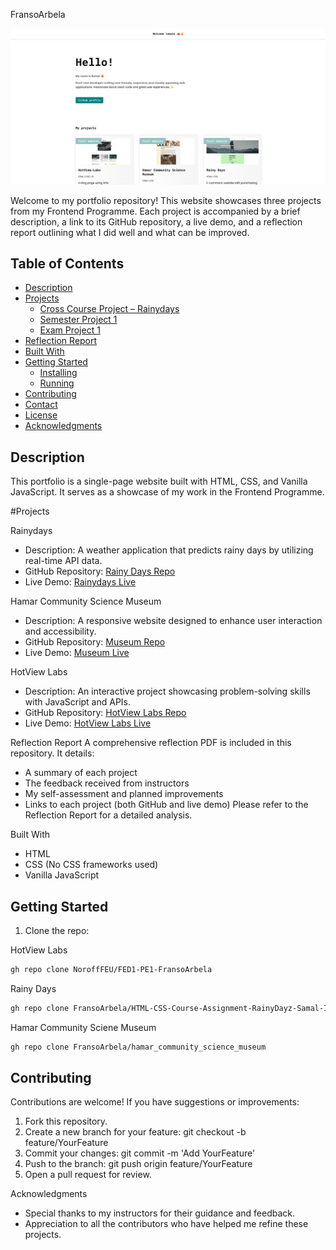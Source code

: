 FransoArbela

![image](https://github.com/FransoArbela/FransoArbela/blob/main/assets/img/portfolio.png)

Welcome to my portfolio repository! This website showcases three projects from my Frontend Programme. Each project is accompanied by a brief description, a link to its GitHub repository, a live demo, and a reflection report outlining what I did well and what can be improved.

## Table of Contents
- [Description](#description)
- [Projects](#projects)
  - [Cross Course Project – Rainydays](#cross-course-project--rainydays)
  - [Semester Project 1](#semester-project-1)
  - [Exam Project 1](#exam-project-1)
- [Reflection Report](#reflection-report)
- [Built With](#built-with)
- [Getting Started](#getting-started)
  - [Installing](#installing)
  - [Running](#running)
- [Contributing](#contributing)
- [Contact](#contact)
- [License](#license)
- [Acknowledgments](#acknowledgments)

## Description

This portfolio is a single-page website built with HTML, CSS, and Vanilla JavaScript. It serves as a showcase of my work in the Frontend Programme.


#Projects

Rainydays
* Description: A weather application that predicts rainy days by utilizing real-time API data.
* GitHub Repository: <a href="https://github.com/FransoArbela/HTML-CSS-Course-Assignment-RainyDayz-Samal-Ibrahim">Rainy Days Repo</a>
* Live Demo: <a href="https://rainy-dayz-samal.netlify.app/">Rainydays Live</a>


Hamar Community Science Museum
* Description: A responsive website designed to enhance user interaction and accessibility.
* GitHub Repository: <a href="">Museum Repo</a></a>
* Live Demo: <a href=""><a href="">Museum Live</a></a>


HotView Labs
* Description: An interactive project showcasing problem-solving skills with JavaScript and APIs.
* GitHub Repository: <a href="https://github.com/NoroffFEU/FED1-PE1-FransoArbela">HotView Labs Repo</a>
* Live Demo: <a href="https://hotview-labs.netlify.app/">HotView Labs Live</a>


Reflection Report
A comprehensive reflection PDF is included in this repository. It details:

* A summary of each project
* The feedback received from instructors
* My self-assessment and planned improvements
* Links to each project (both GitHub and live demo)
Please refer to the Reflection Report for a detailed analysis.

Built With
* HTML
* CSS (No CSS frameworks used)
* Vanilla JavaScript

## Getting Started


1. Clone the repo:

HotView Labs
```bash
gh repo clone NoroffFEU/FED1-PE1-FransoArbela

```

Rainy Days
```bash
gh repo clone FransoArbela/HTML-CSS-Course-Assignment-RainyDayz-Samal-Ibrahim

```

Hamar Community Sciene Museum
```bash
gh repo clone FransoArbela/hamar_community_science_museum

```

## Contributing

Contributions are welcome! If you have suggestions or improvements:

1. Fork this repository.
2. Create a new branch for your feature: git checkout -b feature/YourFeature
3. Commit your changes: git commit -m 'Add YourFeature'
4. Push to the branch: git push origin feature/YourFeature
5. Open a pull request for review.



Acknowledgments
* Special thanks to my instructors for their guidance and feedback.
* Appreciation to all the contributors who have helped me refine these projects.
